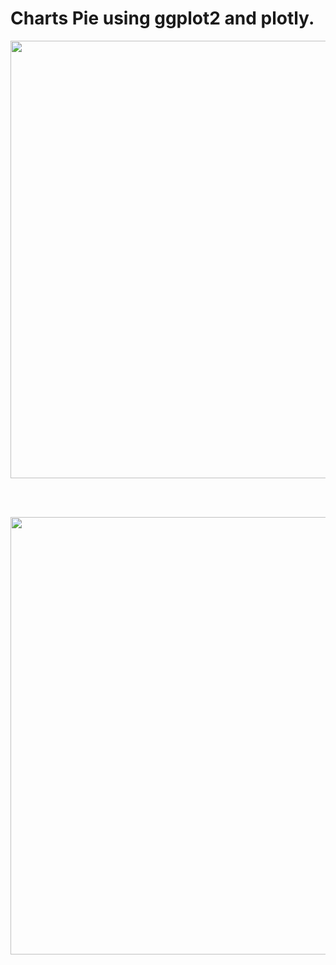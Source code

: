 # Charts Pie using ggplot2 and plotly.


<p align="center">
  <img  width="700" src="https://github.com/joaovitps/Course_code/blob/main/Charts/Pie/images/pie1.JPG">
</p>

</br>
</br>

<p align="center">
  <img width="700" src="https://github.com/joaovitps/Course_code/blob/main/Charts/Pie/images/pie2.JPG">
</p>

</br>
</br>
